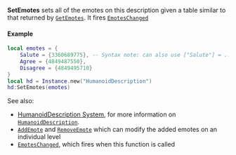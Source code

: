 **SetEmotes** sets all of the emotes on this description given a table
similar to that returned by
[`GetEmotes`](https://create.roblox.com/docs/reference/engine/classes/HumanoidDescription#GetEmotes). It fires
[`EmotesChanged`](https://create.roblox.com/docs/reference/engine/classes/HumanoidDescription#EmotesChanged)
#### Example
```lua
local emotes = {
    Salute = {3360689775}, -- Syntax note: can also use ["Salute"] = ...
    Agree = {4849487550},
    Disagree = {4849495710}
}
local hd = Instance.new("HumanoidDescription")
hd:SetEmotes(emotes)
```

See also:

- [HumanoidDescription System](https://create.roblox.com/docs/characters/appearance#humanoiddescription),
for more information on [`HumanoidDescription`](https://create.roblox.com/docs/reference/engine/classes/HumanoidDescription).
- [`AddEmote`](https://create.roblox.com/docs/reference/engine/classes/HumanoidDescription#AddEmote) and
[`RemoveEmote`](https://create.roblox.com/docs/reference/engine/classes/HumanoidDescription#RemoveEmote) which can modify
the added emotes on an individual level
- [`EmotesChanged`](https://create.roblox.com/docs/reference/engine/classes/HumanoidDescription#EmotesChanged), which fires
when this function is called